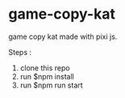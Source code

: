 # game-copy-kat
game copy kat made with pixi js.

Steps :
  1) clone this repo
  2) run $npm install
  3) run $npm run start
